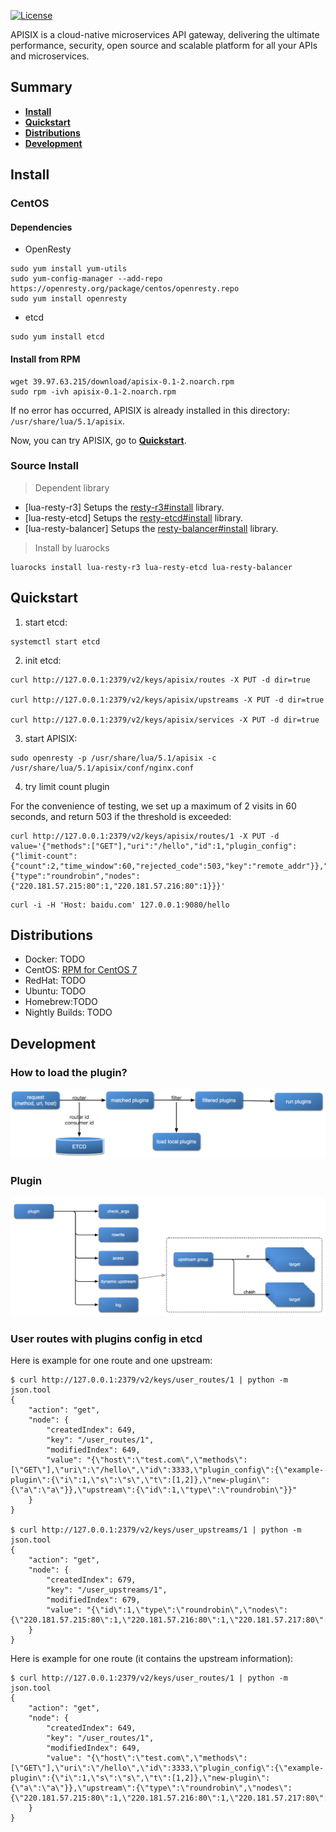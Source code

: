 [![License](https://img.shields.io/badge/License-Apache%202.0-blue.svg)](https://github.com/iresty/apisix/blob/master/LICENSE)

APISIX is a cloud-native microservices API gateway, delivering the ultimate performance, security, open source and scalable platform for all your APIs and microservices.

## Summary
- [**Install**](#install)
- [**Quickstart**](#quickstart)
- [**Distributions**](#distributions)
- [**Development**](#development)

## Install

### CentOS
#### Dependencies

- OpenResty
```shell
sudo yum install yum-utils
sudo yum-config-manager --add-repo https://openresty.org/package/centos/openresty.repo
sudo yum install openresty
```

- etcd
```shell
sudo yum install etcd
```

#### Install from RPM
```shell
wget 39.97.63.215/download/apisix-0.1-2.noarch.rpm
sudo rpm -ivh apisix-0.1-2.noarch.rpm
```

If no error has occurred, APISIX is already installed in this directory: `/usr/share/lua/5.1/apisix`.

Now, you can try APISIX, go to [**Quickstart**](#quickstart).

### Source Install

> Dependent library

* [lua-resty-r3] Setups the [resty-r3#install](https://github.com/iresty/lua-resty-r3#install) library.
* [lua-resty-etcd] Setups the [resty-etcd#install](https://github.com/iresty/lua-resty-etcd#install) library.
* [lua-resty-balancer] Setups the [resty-balancer#install](https://github.com/iresty/lua-resty-balancer#installation) library.

> Install by luarocks

```shell
luarocks install lua-resty-r3 lua-resty-etcd lua-resty-balancer
```

## Quickstart
1. start etcd:
```shell
systemctl start etcd
```

2. init etcd:
```shell
curl http://127.0.0.1:2379/v2/keys/apisix/routes -X PUT -d dir=true

curl http://127.0.0.1:2379/v2/keys/apisix/upstreams -X PUT -d dir=true

curl http://127.0.0.1:2379/v2/keys/apisix/services -X PUT -d dir=true
```

3. start APISIX:
```shell
sudo openresty -p /usr/share/lua/5.1/apisix -c /usr/share/lua/5.1/apisix/conf/nginx.conf
```

4. try limit count plugin

For the convenience of testing, we set up a maximum of 2 visits in 60 seconds, and return 503 if the threshold is exceeded:
```shell
curl http://127.0.0.1:2379/v2/keys/apisix/routes/1 -X PUT -d value='{"methods":["GET"],"uri":"/hello","id":1,"plugin_config":{"limit-count":{"count":2,"time_window":60,"rejected_code":503,"key":"remote_addr"}},"upstream":{"type":"roundrobin","nodes":{"220.181.57.215:80":1,"220.181.57.216:80":1}}}'
```

```shell
curl -i -H 'Host: baidu.com' 127.0.0.1:9080/hello
```


## Distributions

- Docker: TODO
- CentOS: [RPM for CentOS 7](http://39.97.63.215/download/apisix-0.1-2.noarch.rpm)
- RedHat: TODO
- Ubuntu: TODO
- Homebrew:TODO
- Nightly Builds: TODO


## Development
### How to load the plugin?

![](doc/flow-load-plugin.png)

### Plugin

![](doc/flow-plugin-internal.png)


### User routes with plugins config in etcd

Here is example for one route and one upstream:

```shell
$ curl http://127.0.0.1:2379/v2/keys/user_routes/1 | python -m json.tool
{
    "action": "get",
    "node": {
        "createdIndex": 649,
        "key": "/user_routes/1",
        "modifiedIndex": 649,
        "value": "{\"host\":\"test.com\",\"methods\":[\"GET\"],\"uri\":\"/hello\",\"id\":3333,\"plugin_config\":{\"example-plugin\":{\"i\":1,\"s\":\"s\",\"t\":[1,2]},\"new-plugin\":{\"a\":\"a\"}},\"upstream\":{\"id\":1,\"type\":\"roundrobin\"}}"
    }
}

$ curl http://127.0.0.1:2379/v2/keys/user_upstreams/1 | python -m json.tool
{
    "action": "get",
    "node": {
        "createdIndex": 679,
        "key": "/user_upstreams/1",
        "modifiedIndex": 679,
        "value": "{\"id\":1,\"type\":\"roundrobin\",\"nodes\":{\"220.181.57.215:80\":1,\"220.181.57.216:80\":1,\"220.181.57.217:80\":1}}"
    }
}
```

Here is example for one route (it contains the upstream information):

```
$ curl http://127.0.0.1:2379/v2/keys/user_routes/1 | python -m json.tool
{
    "action": "get",
    "node": {
        "createdIndex": 649,
        "key": "/user_routes/1",
        "modifiedIndex": 649,
        "value": "{\"host\":\"test.com\",\"methods\":[\"GET\"],\"uri\":\"/hello\",\"id\":3333,\"plugin_config\":{\"example-plugin\":{\"i\":1,\"s\":\"s\",\"t\":[1,2]},\"new-plugin\":{\"a\":\"a\"}},\"upstream\":{\"type\":\"roundrobin\",\"nodes\":{\"220.181.57.215:80\":1,\"220.181.57.216:80\":1,\"220.181.57.217:80\":1}}}"
    }
}
```

